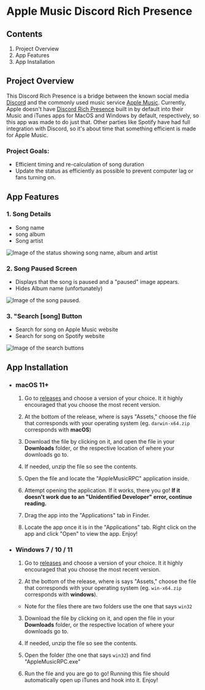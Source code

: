 # **Apple Music Discord Rich Presence**

## **Contents**
1. Project Overview
2. App Features
3. App Installation

## **Project Overview**

This Discord Rich Presence is a bridge between the known social media [Discord](https://discord.com) and the commonly used music service [Apple Music](https://www.apple.com/apple-music/). Currently, Apple doesn't have [Discord Rich Presence](https://discord.com/rich-presence) built in by default into their Music and iTunes apps for MacOS and Windows by default, respectively, so this app was made to do just that. Other parties like Spotify have had full integration with Discord, so it's about time that something efficient is made for Apple Music.

### **Project Goals:**
* Efficient timing and re-calculation of song duration
* Update the status as efficiently as possible to prevent computer lag or fans turning on.

## **App Features**

### **1. Song Details**
  * Song name
  * song album
  * Song artist 

  ![Image of the status showing song name, album and artist](./images/status)

### **2. Song Paused Screen**
  * Displays that the song is paused and a "paused" image appears.
  * Hides Album name (unfortunately)

  ![Image of the song paused.](./images/paused)

### **3. "Search [song] Button** 

  * Search for song on Apple Music website
  * Search for song on Spotify website

  ![Image of the search buttons](./images/buttons.jpg)


## **App Installation**

* ###  macOS 11+

  1. Go to [releases](https://github.com/rohilpatel1/Apple-Music-Rich-Presence/releases) and choose a version of your choice. It it highly encouraged that you choose the most recent version. 

  2. At the bottom of the release, where is says "Assets," choose the file that corresponds with your operating system (eg.  `darwin-x64.zip` corresponds with **macOS**)

  3. Download the file by clicking on it, and open the file in your **Downloads** folder, or the respective location of where your downloads go to.

  4. If needed, unzip the file so see the contents.

  5. Open the file and locate the "AppleMusicRPC" application inside. 

  6. Attempt opening the application. If it works, there you go! **If it doesn't work due to an "Unidentified Developer" error, continue reading.** 

  7. Drag the app into the "Applications" tab in Finder. 
  8. Locate the app once it is in the "Applications" tab. Right click on the app and click "Open" to view the app. Enjoy!

* ### Windows 7 / 10 / 11
  1. Go to [releases](https://github.com/rohilpatel1/Apple-Music-Rich-Presence/releases) and choose a version of your choice. It it highly encouraged that you choose the most recent version. 

  2. At the bottom of the release, where is says "Assets," choose the file that corresponds with your operating system (eg.  `win-x64.zip` corresponds with **windows**).
    - Note for the files there are two folders use the one that says `win32`

  3. Download the file by clicking on it, and open the file in your **Downloads** folder, or the respective location of where your downloads go to.

  4. If needed, unzip the file so see the contents.

  5. Open the folder (the one that says `win32`) and find "AppleMusicRPC.exe"

  6. Run the file and you are go to go! Running this file should automatically open up iTunes and hook into it. Enjoy!
